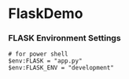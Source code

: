 # FlaskDemo

### FLASK Environment Settings
```
# for power shell
$env:FLASK = "app.py"
$env:FLASK_ENV = "development"
```
